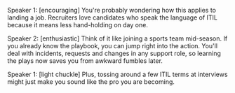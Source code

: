 Speaker 1: [encouraging] You're probably wondering how this applies to landing a job. Recruiters love candidates who speak the language of ITIL because it means less hand-holding on day one.

Speaker 2: [enthusiastic] Think of it like joining a sports team mid-season. If you already know the playbook, you can jump right into the action. You'll deal with incidents, requests and changes in any support role, so learning the plays now saves you from awkward fumbles later.

Speaker 1: [light chuckle] Plus, tossing around a few ITIL terms at interviews might just make you sound like the pro you are becoming.
